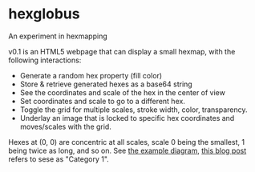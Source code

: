 # hexglobus
An experiment in hexmapping

v0.1 is an HTML5 webpage that can display a small hexmap, with the following interactions:

- Generate a random hex property (fill color)
- Store & retrieve generated hexes as a base64 string
- See the coordinates and scale of the hex in the center of view
- Set coordinates and scale to go to a different hex.
- Toggle the grid for multiple scales, stroke width, color, transparency.
- Underlay an image that is locked to specific hex coordinates and moves/scales with the grid.

Hexes at (0, 0) are concentric at all scales, scale 0 being the smallest, 1 being twice as long, and so on. See [the example diagram](hex-scale.svg), [this blog post](https://dqmusings.blogspot.com/2017/03/mapping-with-master-hexes.html) refers to sese as "Category 1". 
